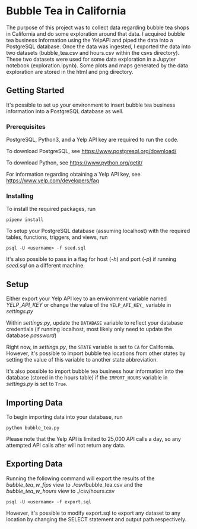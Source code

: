 # Bubble Tea in California

The purpose of this project was to collect data regarding bubble tea shops in California and do some exploration around that data.
I acquired bubble tea business information using the YelpAPI and piped the data into a PostgreSQL database. Once the data was ingested,
I exported the data into two datasets (bubble_tea.csv and hours.csv within the csvs directory). These two datasets were used for some
data exploration in a Jupyter notebook (exploration.ipynb). Some plots and maps generated by the data exploration are stored in the html
and png directory.

## Getting Started

It's possible to set up your environment to insert bubble tea business information into a PostgreSQL database as well.

### Prerequisites

PostgreSQL, Python3, and a Yelp API key are required to run the code.

To download PostgreSQL, see https://www.postgresql.org/download/

To download Python, see https://www.python.org/getit/

For information regarding obtaining a Yelp API key, see https://www.yelp.com/developers/faq

### Installing

To install the required packages, run

```
pipenv install
```

To setup your PostgreSQL database (assuming localhost) with the required tables, functions, triggers, and views, run

```
psql -U <username> -f seed.sql
```

It's also possible to pass in a flag for host (_-h_) and port (_-p_) if running _seed.sql_ on a different machine.

## Setup

Either export your Yelp API key to an environment variable named _YELP_API_KEY_ or
change the value of the `YELP_API_KEY_` variable in _settings.py_

Within _settings.py_, update the `DATABASE` variable to reflect your database credentials
(if running localhost, most likely only need to update the database _password_)

Right now, in _settings.py_, the `STATE` variable is set to `CA` for California.
However, it's possible to import bubble tea locations from other states by
setting the value of this variable to another state abbreviation.

It's also possible to import bubble tea business hour information into the database (stored in the hours table)
if the `IMPORT_HOURS` variable in _settings.py_ is set to `True`.

## Importing Data

To begin importing data into your database, run

```
python bubble_tea.py
```

Please note that the Yelp API is limited to 25,000 API calls a day, so any attempted API calls after
will not return any data.

## Exporting Data

Running the following command will export the results of the _bubble_tea_w_fips_ view to ./csv/bubble_tea.csv
and the _bubble_tea_w_hours_ view to ./csv/hours.csv

```
psql -U <username> -f export.sql
```

However, it's possible to modify export.sql to export any dataset to any location by changing the SELECT statement and output path respectively.
